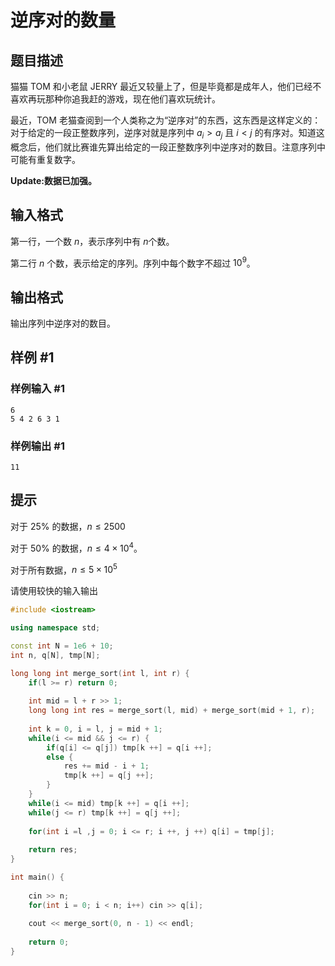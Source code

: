 # 逆序对的数量

## 题目描述

猫猫 TOM 和小老鼠 JERRY 最近又较量上了，但是毕竟都是成年人，他们已经不喜欢再玩那种你追我赶的游戏，现在他们喜欢玩统计。

最近，TOM 老猫查阅到一个人类称之为“逆序对”的东西，这东西是这样定义的：对于给定的一段正整数序列，逆序对就是序列中 $a_i>a_j$ 且 $i<j$ 的有序对。知道这概念后，他们就比赛谁先算出给定的一段正整数序列中逆序对的数目。注意序列中可能有重复数字。

**Update:数据已加强。**

## 输入格式

第一行，一个数 $n$，表示序列中有 $n$个数。

第二行 $n$ 个数，表示给定的序列。序列中每个数字不超过 $10^9$。

## 输出格式

输出序列中逆序对的数目。

## 样例 #1

### 样例输入 #1

```
6
5 4 2 6 3 1
```

### 样例输出 #1

```
11
```

## 提示

对于 $25\%$ 的数据，$n \leq 2500$

对于 $50\%$ 的数据，$n \leq 4 \times 10^4$。

对于所有数据，$n \leq 5 \times 10^5$

请使用较快的输入输出

```cpp
#include <iostream>

using namespace std;

const int N = 1e6 + 10;
int n, q[N], tmp[N];

long long int merge_sort(int l, int r) {
    if(l >= r) return 0;
    
    int mid = l + r >> 1;
    long long int res = merge_sort(l, mid) + merge_sort(mid + 1, r);
    
    int k = 0, i = l, j = mid + 1;
    while(i <= mid && j <= r) {
        if(q[i] <= q[j]) tmp[k ++] = q[i ++];
        else {
            res += mid - i + 1;
            tmp[k ++] = q[j ++];
        }
    }
    while(i <= mid) tmp[k ++] = q[i ++];
    while(j <= r) tmp[k ++] = q[j ++];
    
    for(int i =l ,j = 0; i <= r; i ++, j ++) q[i] = tmp[j];
    
    return res;
}

int main() {
    
    cin >> n;
    for(int i = 0; i < n; i++) cin >> q[i];
    
    cout << merge_sort(0, n - 1) << endl;
    
    return 0;
}
```